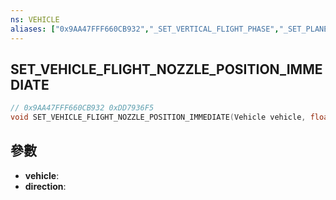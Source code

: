 ```yaml
---
ns: VEHICLE
aliases: ["0x9AA47FFF660CB932","_SET_VERTICAL_FLIGHT_PHASE","_SET_PLANE_VTOL_DIRECTION"]
---
```

## SET_VEHICLE_FLIGHT_NOZZLE_POSITION_IMMEDIATE

```c
// 0x9AA47FFF660CB932 0xDD7936F5
void SET_VEHICLE_FLIGHT_NOZZLE_POSITION_IMMEDIATE(Vehicle vehicle, float direction);
```

## 參數
* **vehicle**: 
* **direction**: 

